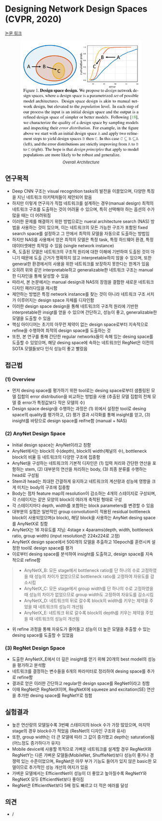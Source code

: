 # Designing Network Design Spaces (CVPR, 2020)

[논문 링크](https://openaccess.thecvf.com/content_CVPR_2020/html/Radosavovic_Designing_Network_Design_Spaces_CVPR_2020_paper.html)

<p align="center">
    <img width="400" alt='fig1' src="./img/01_23_01.png?raw=true"></br>
    <em><font size=2>Overall Architecture</font></em>
</p>

## 연구목적
- Deep CNN 구조는 visual recognition tasks의 발전을 이끌었으며, 다양한 특징을 지닌 네트워크 아키텍처들이 제안되어 왔음
- 하지만 이렇게 연구자가 직접 네트워크를 설계하는 경우(manual design) 최적의 네트워크 구조를 도출하는 것이 어려울 수 있으며, 특히 선택해야 하는 옵션의 수가 많을 때는 더 어려워짐
- 이러한 문제를 해결하기 위한 방법으로는 nueral architecture search (NAS) 방법을 사용하는 것이 있으며, 이는 네트워크의 모든 가능한 구조가 포함된 fixed search space를 설정하고 그 안에서 최적의 모델을 자동으로 도출하는 방법임
- 하지만 NAS를 사용해서 얻은 최적의 모델은 특정 task, 특정 하드웨어 환경, 특정 데이터셋에만 최적일 수 있음 (single network instance)
- 즉, 도출된 모델은 네트워크의 구조적 원리에 대한 이해에 기반하여 도출된 것이 아니기 때문에 도출 근거가 명확하지 않고 interpretable하지 않을 수 있으며, 또한 general한 환경에서의 사용을 위한 네트워크를 보장하지 못한다는 한계가 있음
- 오히려 위와 같은 interpretable하고 generalizable한 네트워크 구조는 manual한 디자인을 통해 달성할 수 있음
- 따라서, 본 논문에서는 manual design과 NAS의 장점을 결합한 새로운 네트워크 디자인 패러다임을 제시함
- 제안하는 방법은 특정 network instance를 찾는 것이 아니라 네트워크 구조 서치가 이루어지는 design space 자체를 디자인함
- 이러한 design space design을 통해 네트워크의 구조적 원리에 기반한 interpretable한 insigt를 얻을 수 있으며 간단하고, 성능이 좋고, generalizable한 모델을 도출할 수 있음
- 핵심 아이디어는 초기의 아무런 제약이 없는 design space로부터 지속적으로 refine을 수행하여 최적의 design space를 도출하는 것
- 또한, 본 연구를 통해 간단한 regular networks들이 속해 있는 desing space를 도출할 수 있었으며, 해당 desing space에 속하는 네트워크인 RegNet은 이전의 SOTA 모델들보다 인식 성능이 좋고 빨랐음

## 접근법
### (1) Overview
- 먼저 desing space를 평가하기 위한 tool로는 desing space로부터 샘플링된 모델 집합의 error distribution을 비교하는 방법을 사용 (추출된 모델 집합의 전체 모델 중 error가 특정값보다 작은 모델의 수)
- Design space design을 수행하는 과정은 (1) 위에서 설정한 tool로 desing space의 quality를 평가하고, (2) 평가 결과 시각화를 통해 insight를 얻고, (3) insight를 바탕으로 design space를 reifne함 (manual + NAS)

### (2) AnyNet Design Space
- Initial design space는 AnyNet이라고 칭함
- AnyNet에서는 block의 수(depth), block의 width(채널의 수), bottleneck block의 비율 등 네트워크의 다양한 구조에 집중함
- AnyNet을 구성하는 네트워크의 기본적 디자인은 (1) 입력 처리와 간단한 연산을 포함하는 stem, (2) 대부분의 연산을 처리하는 body, (3) 최종 분류를 수행하는 head로 구성됨
- Stem과 head는 최대한 간결하게 유지하고 네트워크의 계산량과 성능에 영향을 크게 미치는 body의 구조에 집중함
- Body는 점차 feature map의 resolution이 감소하는 4개의 스테이지로 구성되며, 각 스테이지는 같은 모양의 block이 여러개 축적된 형태로 구성
- 각 스테이지마다 depth, width를 포함하는 block parameters를 변경할 수 있음
- 대부분의 실험은 일반적인 group convolution이 적용된 residual bottleneck block이 사용되었으며(x block), 해당 block을 사용하는 AnyNet desing space를 AnyNetX로 칭함
- AnyNetX는 16 자유도를 지님: 4stage x 4params(depth, width, bottleneck ratio, group width) (input resolution은 224x224로 고정)
- AnyNetX design space에서 500개의 모델을 추출하고 10epoch를 훈련시켜 설정한 tool로 design space를 평가
- 이로부터 desing space를 분석하여 insight를 도출하고, design space를 지속적으로 refine함
> - AnyNetX_B: 모든 stage에서 bottleneck ratio를 단 하나의 수로 고정하였을 때 성능의 차이가 없었으므로 bottleneck ratio를 고정하여 자유도를 감소시킴
> - AnyNetX_C: 모든 stage에서 group width를 단 하나의 수로 고정하였을 때 성능의 차이가 없었으므로 group width도 고정하여 자유도를 감소시킴
> - AnyNetX_D: 네트워크의 뒤로 갈수록 block의 width를 키우는 제약을 주었을 때 네트워크의 성능이 개선됨
> - AnyNetX_E: 네트워크 뒤로 갈수록 block의 depth를 키우는 제약을 주었을 때 네트워크의 성능이 개선됨
- 위 refine 과정을 통해 자유도가 줄어들고 성능이 더 높은 모델을 추출할 수 있는 desing space를 도출할 수 있었음

### (3) RegNet Design Space
- 도출한 AnyNetX_E에서 더 깊은 insight를 얻기 위해 20개의 best model의 성능을 평가하고 분석함
- 네트워크를 결정하는 변수들을 6개의 파라미터로 정리하여 desing space를 추가로 refine함
- 결과로 얻은 이러한 간단하고 regular한 design space를 RegNet이라고 칭함
- 이때 RegNet은 RegNetX이며, RegNetX에 squeeze and excitation(SE) 연산을 추가한 desing space를 RegNetY로 칭함

## 실험결과
- 높은 연산량의 모델일수록 3번째 스테이지의 block 수가 가장 많았으며, 마지막 stage의 경우 block수가 적었음 (ResNet의 디자인 구조와 유사)
- 또한, group width는 더 큰 모델에 따라 그 값이 증가했고 depth는 saturation됨 (어느정도 증가하다가 유지)
- Mobile device에 사용할 목적으로 가벼운 네트워크를 설계할 경우 RegNetX와 RegNetY는 다른 가벼운 모델들(MobileNet, ShuffleNet)보다 성능이 좋거나 경쟁력 있는 수준이었으며, RegNet은 아무 부가 기능도 들어가 있지 않은 basic한 모델이므로 추가적인 성능 개선의 여지가 있음
- 가벼운 모델에서는 EfficientNet이 성능이 더 좋았고 높아질수록 RegNetY와 RegNetX 모두 EfficientNet보다 좋아짐
- RegNet은 EfficientNet보다 5배 정도 빠르고 더 적은 에러를 달성

## 의견
- /